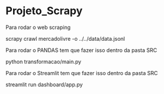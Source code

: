 # Projeto_Scrapy

Para rodar o web scraping

scrapy crawl mercadolivre -o ../../data/data.jsonl


Para rodar o PANDAS tem que fazer isso dentro da pasta SRC

python transformacao/main.py


Para rodar o Streamlit tem que fazer isso dentro da pasta SRC

streamlit run dashboard/app.py 